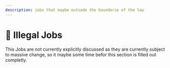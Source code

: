 ```yaml
---
description: jobs that maybe outsode the boundarie of the law
---
```


# 🔫 Illegal Jobs

This Jobs are not currently explicitly discussed as they are currently subject to massive change, so it maybe some time befor this section is filled out completly.
